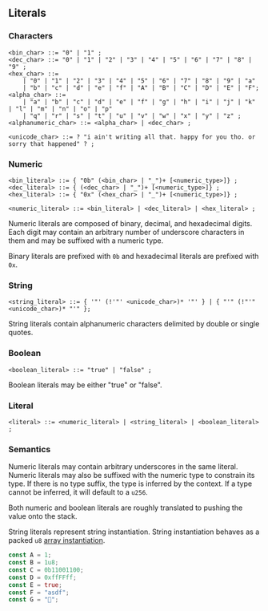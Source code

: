 ## Literals

### Characters

```ebnf
<bin_char> ::= "0" | "1" ;
<dec_char> ::= "0" | "1" | "2" | "3" | "4" | "5" | "6" | "7" | "8" | "9" ;
<hex_char> ::=
    | "0" | "1" | "2" | "3" | "4" | "5" | "6" | "7" | "8" | "9" | "a"
    | "b" | "c" | "d" | "e" | "f" | "A" | "B" | "C" | "D" | "E" | "F";
<alpha_char> ::=
    | "a" | "b" | "c" | "d" | "e" | "f" | "g" | "h" | "i" | "j" | "k" | "l" | "m" | "n" | "o" | "p"
    | "q" | "r" | "s" | "t" | "u" | "v" | "w" | "x" | "y" | "z" ;
<alphanumeric_char> ::= <alpha_char> | <dec_char> ;

<unicode_char> ::= ? "i ain't writing all that. happy for you tho. or sorry that happened" ? ;
```

### Numeric

```ebnf
<bin_literal> ::= { "0b" (<bin_char> | "_")+ [<numeric_type>]} ;
<dec_literal> ::= { (<dec_char> | "_")+ [<numeric_type>]} ;
<hex_literal> ::= { "0x" (<hex_char> | "_")+ [<numeric_type>]} ;

<numeric_literal> ::= <bin_literal> | <dec_literal> | <hex_literal> ;
```

Numeric literals are composed of binary, decimal, and hexadecimal digits. Each digit may contain
an arbitrary number of underscore characters in them and may be suffixed with a numeric type.

Binary literals are prefixed with `0b` and hexadecimal literals are prefixed with `0x`.

### String

```ebnf
<string_literal> ::= { '"' (!'"' <unicode_char>)* '"' } | { "'" (!"'" <unicode_char>)* "'" };
```

String literals contain alphanumeric characters delimited by double or single quotes.

### Boolean

```ebnf
<boolean_literal> ::= "true" | "false" ;
```

Boolean literals may be either "true" or "false".

### Literal

```ebnf
<literal> ::= <numeric_literal> | <string_literal> | <boolean_literal> ;
```

### Semantics

Numeric literals may contain arbitrary underscores in the same literal. Numeric literals may also be
suffixed with the numeric type to constrain its type. If there is no type suffix, the type is
inferred by the context. If a type cannot be inferred, it will default to a `u256`.

Both numeric and boolean literals are roughly translated to pushing the value onto the stack.

String literals represent string instantiation. String instantiation behaves as a packed `u8`
[array instantiation](../type-system/array-types.md#instantiation).

```rs
const A = 1;
const B = 1u8;
const C = 0b11001100;
const D = 0xffFFff;
const E = true;
const F = "asdf";
const G = "💩";
```
